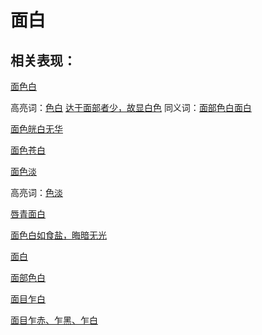 # 面白

## 相关表现：

[面色白](https://zuoye.gmzyh.com/search?key=面色白)
高亮词：[色白](https://zuoye.gmzyh.com/search?key=色白)  [达于面部者少，故显白色](https://zuoye.gmzyh.com/search?key=达于面部者少，故显白色)  同义词：[面部色白](https://zuoye.gmzyh.com/search?key=面部色白)[面白](https://zuoye.gmzyh.com/search?key=面白)
[面色㿠白无华](https://zuoye.gmzyh.com/search?key=面色㿠白无华)
[面色苍白](https://zuoye.gmzyh.com/search?key=面色苍白)
[面色淡](https://zuoye.gmzyh.com/search?key=面色淡)
高亮词：[色淡](https://zuoye.gmzyh.com/search?key=色淡)  
[唇青面白](https://zuoye.gmzyh.com/search?key=唇青面白)
[面色白如食盐，晦暗无光	](https://zuoye.gmzyh.com/search?key=面色白如食盐，晦暗无光	)
[面白](https://zuoye.gmzyh.com/search?key=面白)
[面部色白](https://zuoye.gmzyh.com/search?key=面部色白)
[面目乍白](https://zuoye.gmzyh.com/search?key=面目乍白)
[面目乍赤、乍黑、乍白](https://zuoye.gmzyh.com/search?key=面目乍赤、乍黑、乍白)